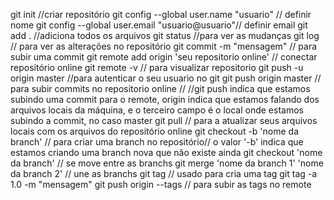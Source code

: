 git init  //criar repositório 
git config --global user.name "usuario" // definir nome
git config --global user.email "usuario@usuario"// definir email
git add . //adiciona todos os arquivos
git status //para ver as mudanças
git log // para ver as alterações no repositório
git commit -m "mensagem" // para subir uma commit
git remote add origin 'seu repositorio online' // conectar repositório online
git remote -v // para visualizar repositorio
git push -u origin master //para autenticar o seu usuario no git
git push origin master // para subir commits no repositorio online //
//git push indica que estamos subindo uma commit para o remote, origin indica que estamos falando dos arquivos locais da máquina, e o terceiro campo é o local onde estamos subindo a commit, no caso master
git pull // para a atualizar seus arquivos locais com os arquivos do repositório online
git checkout -b 'nome da branch' // para criar uma branch no repositório// o valor '-b' indica que estamos criando uma branch nova que não existe ainda
git checkout 'nome da branch' // se move entre as branchs
git merge 'nome da branch 1' 'nome da branch 2' // une as branchs
git tag // usado para cria uma tag
git tag -a 1.0 -m "mensagem"
git push origin --tags // para subir as tags no remote
